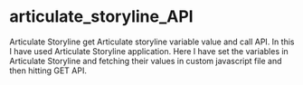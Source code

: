 # articulate_storyline_API
Articulate Storyline get Articulate storyline variable value and call API.
In this I have used Articulate Storyline application.
Here I have set the variables in Articulate Storyline and fetching their values in custom javascript file and then hitting GET API.
